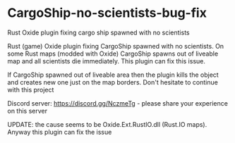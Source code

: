 # CargoShip-no-scientists-bug-fix
Rust Oxide plugin fixing cargo ship spawned with no scientists

Rust (game) Oxide plugin fixing CargoShip spawned with no scientists. On some Rust maps (modded with Oxide) CargoShip spawns out of liveable map and all scientists die immediately. This plugin can fix this issue.

If CargoShip spawned out of liveable area then the plugin kills the object and creates new one just on the map borders.
Don't hesitate to continue with this project

Discord server: https://discord.gg/NczmeTg - please share your experience on this server

UPDATE: the cause seems to be Oxide.Ext.RustIO.dll (Rust.IO maps). Anyway this plugin can fix the issue
